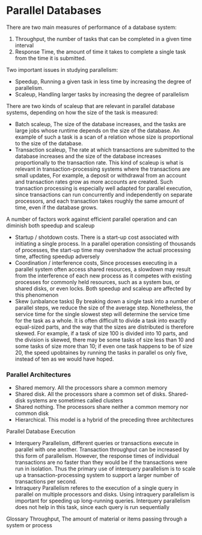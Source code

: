 # Parallel Databases

There are two main measures of performance of a database system:

1. Throughput, the number of tasks that can be completed in a given time interval
2. Response Time, the amount of time it takes to  complete a single task from the time it is submitted.

Two important issues in studying parallelism:
* Speedup, Running a given task in less time by increasing the degree of parallelism.
* Scaleup, Handling larger tasks by increasing the degree of parallelism

There are two kinds of scaleup that are relevant in parallel database systems, depending on how the size of the task is measured:

* Batch scaleup, The size of the database increases, and the tasks are large jobs whose runtime depends on the size of the database. An example of such a task is a scan of a relation whose size is proportional to the size of the database.
* Transaction scaleup, The rate at which transactions are submitted to the database increases and the size of the database increases proportionally to the transaction rate. This kind of scaleup is what is relevant in transaction-processing systems where the transactions are small updates, For example, a deposit or withdrawal from an account and transaction rates grow as more accounts are created. Such transaction processing is especially well adapted for parallel execution, since transactions can run concurrently and independently on separate processors, and each transaction takes roughly the same amount of time, even if the database grows.

A number of factors work against efficient parallel operation and can diminish both speedup and scaleup

* Startup / shotdown costs. There is a start-up cost associated with initiating a single process. In a parallel operation consisting of thousands of processes, the start-up time may overshadow the actual processing time, affecting speedup adversely
* Coordination / interference costs, Since processes executing in a parallel system often access shared resources, a slowdown may result from the interference of each new process as it competes with existing processes for commonly held resources, such as a system bus, or shared disks, or even locks. Both speedup and scaleup are affected by this phenomenon
* Skew (unbalance tasks) By breaking down a single task into a number of parallel steps, we reduce the size of the average step. Nonetheless, the service time for the single slowest step will determine the service time for the task as a whole. It is often difficult to divide a task into exactly equal-sized parts, and the way that the sizes are distributed is therefore skewed. For example, if a task of size 100 is divided into 10 parts, and the division is skewed, there may be some tasks of size less than 10 and some tasks of size more than 10; if even one task happens to be of size 20, the speed upobtaines by running the tasks in parallel os only five, instead of ten as we would have hoped.

### Parallel Architectures

* Shared memory. All the processors share a common memory
* Shared disk. All the processors share a common set of disks. Shared-disk systems are sometimes called clusters
* Shared nothing. The processors share neither a common memory nor common disk
* Hierarchical. This model is a hybrid of the preceding three architectures

Parallel Database Execution 

* Interquery Parallelism, different queries or transactions execute in parallel with one another. Transaction throughput can be increased by this form of parallelism. However, the response times of individual transactions are no faster than they would be if the transactions were run in isolation. Thus the primary use of interquery parallelism is to scale up a transaction-processing system to support a larger number of transactions per second.
* Intraquery Parallelism referes to the execution of a single query in parallel on multiple processors and disks. Using intraquery parallelism is important for speeding up long-running queries. Interquery parallelism does not help in this task, since each query is run sequentially





Glossary
Throughput, The amount of material or items passing through a system or process